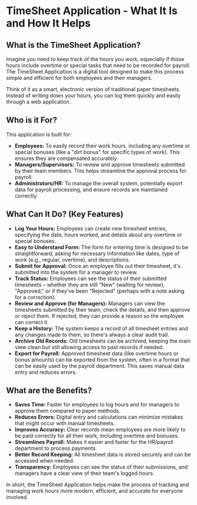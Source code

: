 # TimeSheet Application - What It Is and How It Helps

## What is the TimeSheet Application?

Imagine you need to keep track of the hours you work, especially if those hours include overtime or special tasks that need to be recorded for payroll. The TimeSheet Application is a digital tool designed to make this process simple and efficient for both employees and their managers.

Think of it as a smart, electronic version of traditional paper timesheets. Instead of writing down your hours, you can log them quickly and easily through a web application.

## Who is it For?

This application is built for:

*   **Employees:** To easily record their work hours, including any overtime or special bonuses (like a "dirt bonus" for specific types of work). This ensures they are compensated accurately.
*   **Managers/Supervisors:** To review and approve timesheets submitted by their team members. This helps streamline the approval process for payroll.
*   **Administrators/HR:** To manage the overall system, potentially export data for payroll processing, and ensure records are maintained correctly.

## What Can It Do? (Key Features)

*   **Log Your Hours:** Employees can create new timesheet entries, specifying the date, hours worked, and details about any overtime or special bonuses.
*   **Easy to Understand Form:** The form for entering time is designed to be straightforward, asking for necessary information like dates, type of work (e.g., regular, overtime), and descriptions.
*   **Submit for Approval:** Once an employee fills out their timesheet, it's submitted into the system for a manager to review.
*   **Track Status:** Employees can see the status of their submitted timesheets – whether they are still "New" (waiting for review), "Approved," or if they've been "Rejected" (perhaps with a note asking for a correction).
*   **Review and Approve (for Managers):** Managers can view the timesheets submitted by their team, check the details, and then approve or reject them. If rejected, they can provide a reason so the employee can correct it.
*   **Keep a History:** The system keeps a record of all timesheet entries and any changes made to them, so there's always a clear audit trail.
*   **Archive Old Records:** Old timesheets can be archived, keeping the main view clean but still allowing access to past records if needed.
*   **Export for Payroll:** Approved timesheet data (like overtime hours or bonus amounts) can be exported from the system, often in a format that can be easily used by the payroll department. This saves manual data entry and reduces errors.

## What are the Benefits?

*   **Saves Time:** Faster for employees to log hours and for managers to approve them compared to paper methods.
*   **Reduces Errors:** Digital entry and calculations can minimize mistakes that might occur with manual timesheets.
*   **Improves Accuracy:** Clear records mean employees are more likely to be paid correctly for all their work, including overtime and bonuses.
*   **Streamlines Payroll:** Makes it easier and faster for the HR/payroll department to process payments.
*   **Better Record Keeping:** All timesheet data is stored securely and can be accessed when needed.
*   **Transparency:** Employees can see the status of their submissions, and managers have a clear view of their team's logged hours.

In short, the TimeSheet Application helps make the process of tracking and managing work hours more modern, efficient, and accurate for everyone involved.
